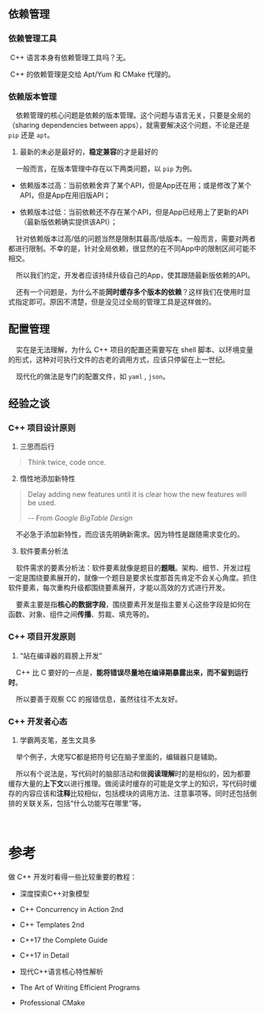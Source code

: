 ## 依赖管理

### 依赖管理工具

​    C++ 语言本身有依赖管理工具吗？无。

​    C++ 的依赖管理是交给 Apt/Yum 和 CMake 代理的。

### 依赖版本管理

    依赖管理的核心问题是依赖的版本管理。这个问题与语言无关，只要是全局的（sharing dependencies between apps），就需要解决这个问题，不论是还是 `pip` 还是 `apt`。

1. 最新的未必是最好的，**稳定兼容**的才是最好的

    一般而言，在版本管理中存在以下两类问题，以 `pip` 为例。

- 依赖版本过高：当前依赖舍弃了某个API，但是App还在用；或是修改了某个API，但是App在用旧版API；

- 依赖版本过低：当前依赖还不存在某个API，但是App已经用上了更新的API（最新版依赖确实提供该API）；

    针对依赖版本过高/低的问题当然是限制其最高/低版本。一般而言，需要对两者都进行限制。不幸的是，针对全局依赖，很显然的在不同App中的限制区间可能不相交。

    所以我们约定，开发者应该持续升级自己的App，使其跟随最新版依赖的API。

    还有一个问题是，为什么不能**同时缓存多个版本的依赖**？这样我们在使用时显式指定即可。原因不清楚，但是没见过全局的管理工具是这样做的。

## 配置管理

​    实在是无法理解，为什么 C++ 项目的配置还需要写在 shell 脚本、以环境变量的形式，这种对可执行文件的古老的调用方式，应该只停留在上一世纪。

    现代化的做法是专门的配置文件，如 `yaml` , `json`。

## 经验之谈

### C++ 项目设计原则

1. 三思而后行

> Think twice, code once.

2. 惰性地添加新特性

> Delay adding new features until it is clear how the new features will be used.  
> 
> -- From *Google BigTable Design*

    不必急于添加新特性，而应该先明确新需求。因为特性是跟随需求变化的。

3. 软件要素分析法

    软件需求的要素分析法：软件要素就像是题目的**题眼**。架构、细节、开发过程一定是围绕要素展开的，就像一个题目是要求长度那首先肯定不会关心角度。抓住软件要素，每次重构升级都围绕要素展开，才能以高效的方式进行开发。

    要素主要是指**核心的数据字段**，围绕要素开发是指主要关心这些字段是如何在函数、对象、组件之间**传播**、剪裁、填充等的。

### C++ 项目开发原则

1. “站在编译器的肩膀上开发”

    C++ 比 C 要好的一点是，**能将错误尽量地在编译期暴露出来，而不留到运行时**。

    所以要善于观察 CC 的报错信息，虽然往往不太友好。

### C++ 开发者心态

1. 学霸两支笔，差生文具多

    举个例子，大佬写C都是把符号记在脑子里面的，编辑器只是辅助。

    所以有个说法是，写代码时的脑部活动和做**阅读理解**时的是相似的，因为都要缓存大量的**上下文**以进行推理。做阅读时缓存的可能是文学上的知识，写代码时缓存的内容应该和**注释**比较相似，包括模块的调用方法、注意事项等。同时还包括倒排的关联关系，包括“什么功能写在哪里”等。

    

# 参考

做 C++ 开发时看得一些比较重要的教程：

- 深度探索C++对象模型

- C++ Concurrency in Action 2nd

- C++ Templates 2nd

- C++17 the Complete Guide

- C++17 in Detail

- 现代C++语言核心特性解析

- The Art of Writing Efficient Programs

- Professional CMake